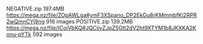 NEGATIVE.zip 197.4MB https://mega.nz/file/ZOpAWLga#ymF3XSpano_DP2EkGu8rKMmmbfKl2RPR2wQmnCYj9ng 916 images
POSITIVE.zip 139.2MB https://mega.nz/file/ICoiVbKQ#JQCiivZJpZ5Gtt2dV2ht9XTYM1b8JKXKA2Konu-pYTk 592 images
